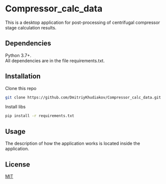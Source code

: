 # Compressor_calc_data
This is a desktop application for post-processing of centrifugal compressor stage calculation results. 


## Dependencies
Python 3.7+.<br/>
All dependencies are in the file requirements.txt.


## Installation
Clone this repo
```bash
git clone https://github.com/DmitriyKhudiakov/Compressor_calc_data.git
```
Install libs
```bash
pip install -r requirements.txt
```

## Usage
The description of how the application works is located inside the application. 


## License
[MIT](https://choosealicense.com/licenses/mit/)

